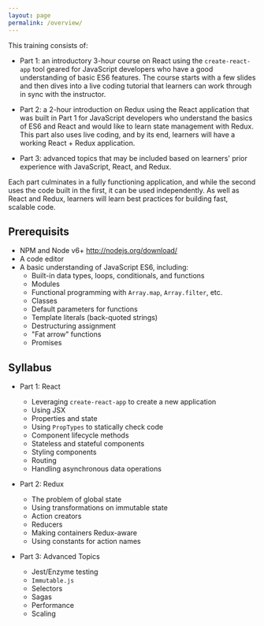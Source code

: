 ```yaml
---
layout: page
permalink: /overview/
---
```


This training consists of:

- Part 1: an introductory 3-hour course on React using the
  `create-react-app` tool geared for JavaScript developers who have a
  good understanding of basic ES6 features. The course starts with a
  few slides and then dives into a live coding tutorial that learners
  can work through in sync with the instructor.

- Part 2: a 2-hour introduction on Redux using the React application
  that was built in Part 1 for JavaScript developers who understand
  the basics of ES6 and React and would like to learn state management
  with Redux. This part also uses live coding, and by its end,
  learners will have a working React + Redux application.

- Part 3: advanced topics that may be included based on learners'
  prior experience with JavaScript, React, and Redux.

Each part culminates in a fully functioning application, and while the
second uses the code built in the first, it can be used independently.
As well as React and Redux, learners will learn best practices for
building fast, scalable code.

## Prerequisits 

- NPM and Node v6+ <http://nodejs.org/download/>
- A code editor
- A basic understanding of JavaScript ES6, including:
  - Built-in data types, loops, conditionals, and functions
  - Modules
  - Functional programming with `Array.map`, `Array.filter`, etc.
  - Classes
  - Default parameters for functions
  - Template literals (back-quoted strings)
  - Destructuring assignment
  - "Fat arrow" functions
  - Promises

## Syllabus

- Part 1: React
  - Leveraging `create-react-app` to create a new application
  - Using JSX
  - Properties and state
  - Using `PropTypes` to statically check code
  - Component lifecycle methods
  - Stateless and stateful components
  - Styling components
  - Routing
  - Handling asynchronous data operations

- Part 2: Redux
  - The problem of global state
  - Using transformations on immutable state
  - Action creators
  - Reducers
  - Making containers Redux-aware
  - Using constants for action names

- Part 3: Advanced Topics
  - Jest/Enzyme testing
  - `Immutable.js`
  - Selectors
  - Sagas
  - Performance
  - Scaling
